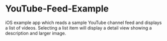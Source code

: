 # YouTube-Feed-Example

iOS example app which reads a sample YouTube channel feed and displays a list of videos. Selecting a list item will display a detail view showing a description and larger image.
